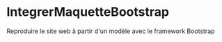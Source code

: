 # IntegrerMaquetteBootstrap
Reproduire le site web à partir d'un modèle avec le framework Bootstrap
